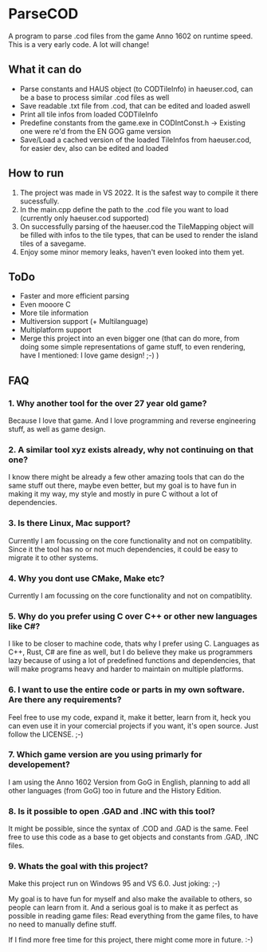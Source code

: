 # ParseCOD
A program to parse .cod files from the game Anno 1602 on runtime speed.
This is a very early code. A lot will change!

## What it can do
- Parse constants and HAUS object (to CODTileInfo) in haeuser.cod, can be a base to process similar .cod files as well
- Save readable .txt file from .cod, that can be edited and loaded aswell
- Print all tile infos from loaded CODTileInfo
- Predefine constants from the game.exe in CODIntConst.h -> Existing one were re'd from the EN GOG game version
- Save/Load a cached version of the loaded TileInfos from haeuser.cod, for easier dev, also can be edited and loaded

## How to run
1. The project was made in VS 2022. It is the safest way to compile it there sucessfully.
2. In the main.cpp define the path to the .cod file you want to load (currently only haeuser.cod supported)
3. On successfully parsing of the haeuser.cod the TileMapping object will be filled with infos to the tile types, that can be used to render the island tiles of a savegame.
4. Enjoy some minor memory leaks, haven't even looked into them yet.

## ToDo
- Faster and more efficient parsing
- Even mooore C
- More tile information
- Multiversion support (+ Multilanguage)
- Multiplatform support
- Merge this project into an even bigger one (that can do more, from doing some simple representations of game stuff, to even rendering, have I mentioned: I love game design! ;-) )

## FAQ
### 1. Why another tool for the over 27 year old game?
Because I love that game. And I love programming and reverse engineering stuff, as well as game design.

### 2. A similar tool xyz exists already, why not continuing on that one?
I know there might be already a few other amazing tools that can do the same stuff out there, maybe even better, but my goal is to have fun in making it my way, my style and mostly in pure C without a lot of dependencies.

### 3. Is there Linux, Mac support?
Currently I am focussing on the core functionality and not on compatiblity. Since it the tool has no or not much dependencies, it could be easy to migrate it to other systems.

### 4. Why you dont use CMake, Make etc?
Currently I am focussing on the core functionality and not on compatiblity.

### 5. Why do you prefer using C over C++ or other new languages like C#?
I like to be closer to machine code, thats why I prefer using C.
Languages as C++, Rust, C# are fine as well, but I do believe they make us programmers lazy because of using a lot of predefined functions and dependencies, that will make programs heavy and harder to maintain on multiple platforms.

### 6. I want to use the entire code or parts in my own software. Are there any requirements?
Feel free to use my code, expand it, make it better, learn from it, heck you can even use it in your comercial projects if you want, it's open source. Just follow the LICENSE. ;-)

### 7. Which game version are you using primarly for developement?
I am using the Anno 1602 Version from GoG in English, planning to add all other languages (from GoG) too in future and the History Edition.

### 8. Is it possible to open .GAD and .INC with this tool?
It might be possible, since the syntax of .COD and .GAD is the same. Feel free to use this code as a base to get objects and constants from .GAD, .INC files.

### 9. Whats the goal with this project?
Make this project run on Windows 95 and VS 6.0. Just joking: ;-)

My goal is to have fun for myself and also make the available to others, so people can learn from it. And a serious goal is to make it as perfect as possible in reading game files: Read everything from the game files, to have no need to manually define stuff.

If I find more free time for this project, there might come more in future. :-)
